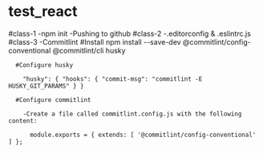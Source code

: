 # test_react
#class-1
  -npm init
  -Pushing to github
#class-2
  -.editorconfig & .eslintrc.js
#class-3
  -Commitlint
      #Install
        npm install --save-dev @commitlint/config-conventional @commitlint/cli husky

      #Configure husky

        "husky": { "hooks": { "commit-msg": "commitlint -E HUSKY_GIT_PARAMS" } }

      #Configure commitlint

        -Create a file called commitlint.config.js with the following content:

          module.exports = { extends: [ '@commitlint/config-conventional' ] };